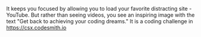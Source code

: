 It keeps you focused by allowing you to load your favorite distracting site - YouTube. But rather than seeing videos, you see an inspiring image with the text "Get back to achieving your coding dreams."
It is a coding challenge in https://csx.codesmith.io
